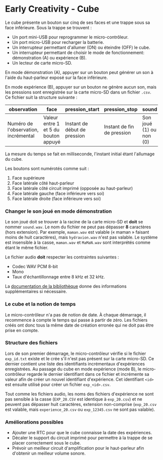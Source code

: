 # Early Creativity - Cube

Le cube présente un bouton sur cinq de ses faces et une trappe sous sa face inférieure.
Sous la trappe se trouvent :
- Un port mini-USB pour reprogrammer le micro-contrôleur.
- Un port micro-USB pour recharger la batterie.
- Un interrupteur permettant d'allumer (ON) ou éteindre (OFF) le cube.
- Un interrupteur permettant de choisir le mode de fonctionnement: démonstration (A) ou expérience (B).
- Un lecteur de carte micro-SD.

En mode démonstration (A), appuyer sur un bouton peut générer un son à l'aide du haut-parleur exposé sur la face inférieure.

En mode expérience (B), appuyer sur un bouton ne génère aucun son, mais les pressions sont enregistrée sur la carte micro-SD dans un fichier `.csv`. Ce fichier suit la structure suivante :

| observation | face | pression_start | pression_stop | sound |
| --- | --- | --- | --- | --- |
| Numéro de l'observation, incrémental | Valeur entre 1 et 5 du bouton appuyé | Instant de début de pression | Instant de fin de pression | Son joué (1) ou non (0) |

La mesure du temps se fait en milliseconde, l'instant initial étant l'allumage du cube.

Les boutons sont numérotés comme suit :
1. Face supérieure
2. Face latérale côté haut-parleur
3. Face latérale côté circuit imprimé (opposée au haut-parleur)
4. Face latérale gauche (face inférieure vers soi)
5. Face latérale droite (face inférieure vers soi)

### Changer le son joué en mode démonstration
Le son joué doit se trouver à la racine de la carte micro-SD et **doit** se nommer `sound.wav`.
Le nom du fichier ne peut pas dépasser **8** caractères (hors extension). Par exemple, `maman.wav` est valable (« maman » faisant moins de huit caractères), mais `hydravion.wav` n'est pas valable.
Le système est insensible à la casse, `maman.wav` et `MaMaN.wav` sont interprétés comme étant le même fichier.

Le fichier audio **doit** respecter les contraintes suivantes :
- Codec WAV PCM 8-bit
- Mono
- Taux d'échantillonnage entre 8 kHz et 32 kHz.

La [documentation de la bibliothèque](https://github.com/TMRh20/TMRpcm/wiki) donne des informations supplémentaires si nécessaire.

### Le cube et la notion de temps
Le micro-contrôleur n'a pas de notion de date. À chaque démarrage, il recommence à compte le temps qui passe à partir de zéro. Les fichiers créés ont donc tous la même date de création erronée qui ne doit pas être prise en compte.

### Structure des fichiers
Lors de son premier démarrage, le micro-contrôleur vérifie si le fichier `exp_id.txt` existe et le crée s'il n'est pas présent sur la carte micro-SD.
Ce dernier contient une liste des identifiants incrémentaux d'expériences enregistrées.
Au passage du cube en mode expérience (mode B), le micro-contrôleur regarde le dernier identifiant dans ce fichier et incrémente sa valeur afin de créer un nouvel identifiant d'expérience.
Cet identifiant `<id>` est ensuite utilisé pour créer un fichier `exp_<id>.csv`.

Tout comme les fichiers audio, les noms des fichiers d'expérience ne sont pas sensible à la casse (`EXP_20.CSV` est identique à `exp_20.csv`) et ne peuvent pas dépasser huit caractères, extension non-comprise (`exp_20.csv` est valable, mais `experience_20.csv` ou `exp_12345.csv` ne sont pas valable).


### Améliorations possibles
- Ajouter une RTC pour que le cube connaisse la date des expériences.
- Décaler le support du circuit imprimé pour permettre à la trappe de se placer correctement sous le cube.
- Prévoir un meilleur circuit d'amplification pour le haut-parleur afin d'obtenir un meilleur volume sonore.